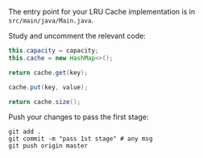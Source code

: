 The entry point for your LRU Cache implementation is in `src/main/java/Main.java`.

Study and uncomment the relevant code:

```java
this.capacity = capacity;
this.cache = new HashMap<>();
```

```java
return cache.get(key);
```

```java
cache.put(key, value);
```

```java
return cache.size();
```

Push your changes to pass the first stage:

```
git add .
git commit -m "pass 1st stage" # any msg
git push origin master
```
